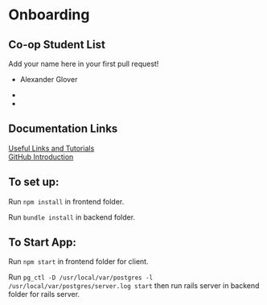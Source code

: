 # Onboarding

## Co-op Student List
Add your name here in your first pull request!

- Alexander Glover

-

-

## Documentation Links

[Useful Links and Tutorials](tutorials/tutorials.md)  
[GitHub Introduction](tutorials/github.md)

## To set up:
Run `npm install` in frontend folder.

Run `bundle install` in backend folder.

## To Start App:
Run `npm start` in frontend folder for client.

Run `pg_ctl -D /usr/local/var/postgres -l /usr/local/var/postgres/server.log start` then run rails server in backend folder for rails server.
